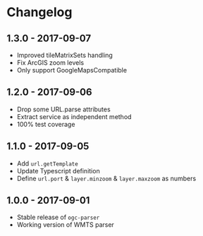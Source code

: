 # Changelog

## 1.3.0 - 2017-09-07

- Improved tileMatrixSets handling
- Fix ArcGIS zoom levels
- Only support GoogleMapsCompatible

## 1.2.0 - 2017-09-06

- Drop some URL.parse attributes
- Extract service as independent method
- 100% test coverage

## 1.1.0 - 2017-09-05

- Add `url.getTemplate`
- Update Typescript definition
- Define `url.port` & `layer.minzoom` & `layer.maxzoom` as numbers

## 1.0.0 - 2017-09-01

- Stable release of `ogc-parser`
- Working version of WMTS parser
